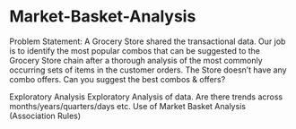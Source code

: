 # Market-Basket-Analysis

Problem Statement:
A Grocery Store shared the transactional data. Our job is to identify the most popular combos that can be suggested to the Grocery Store chain after a thorough analysis of the most commonly occurring sets of items in the customer orders. The Store doesn’t have any combo offers. Can you suggest the best combos & offers?

Exploratory Analysis
Exploratory Analysis of data.
Are there trends across months/years/quarters/days etc.
Use of Market Basket Analysis (Association Rules)
